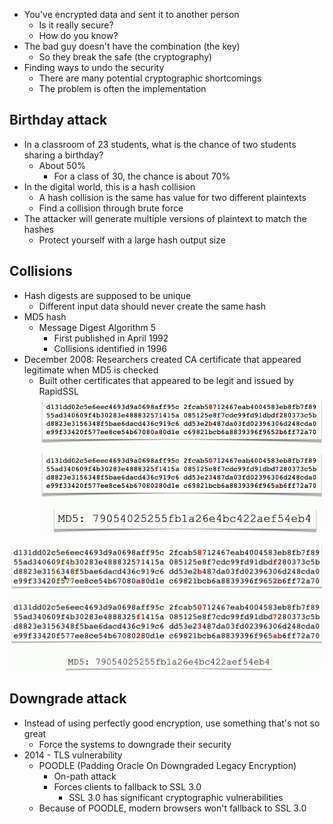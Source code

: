 - You've encrypted data and sent it to another person
	- Is it really secure?
	- How do you know?
- The bad guy doesn't have the combination (the key)
	- So they break the safe (the cryptography)
- Finding ways to undo the security
	- There are many potential cryptographic shortcomings
	- The problem is often the implementation

## Birthday attack
- In a classroom of 23 students, what is the chance of two students sharing a birthday?
	- About 50%
		- For a class of 30, the chance is about 70%
- In the digital world, this is a hash collision
	- A hash collision is the same has value for two different plaintexts
	- Find a collision through brute force
- The attacker will generate multiple versions of plaintext to match the hashes
	- Protect yourself with a large hash output size

## Collisions
- Hash digests are supposed to be unique
	- Different input data should never create the same hash
- MD5 hash
	- Message Digest Algorithm 5
		- First published in April 1992
		- Collisions identified in 1996
- December 2008: Researchers created CA certificate that appeared legitimate when MD5 is checked
	- Built other certificates that appeared to be legit and issued by RapidSSL
![](Images/Pasted%20image%2020231127223108.png)

![](Images/Pasted%20image%2020231127223218.png)

## Downgrade attack
- Instead of using perfectly good encryption, use something that's not so great
	- Force the systems to downgrade their security
- 2014 - TLS vulnerability
	- POODLE (Padding Oracle On Downgraded Legacy Encryption)
		- On-path attack
		- Forces clients to fallback to SSL 3.0
			- SSL 3.0 has significant cryptographic vulnerabilities
	- Because of POODLE, modern browsers won't fallback to SSL 3.0

